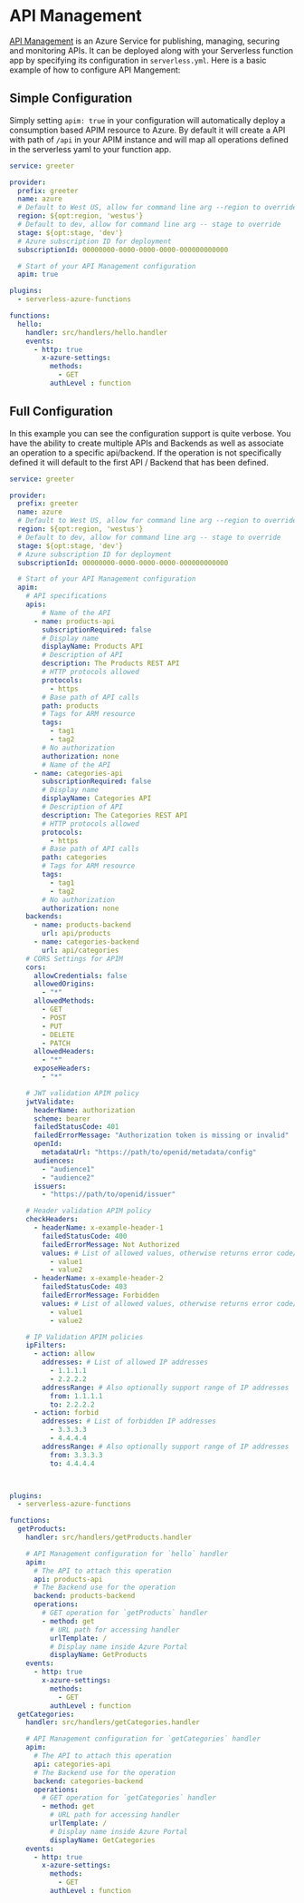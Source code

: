# API Management

[API Management](https://azure.microsoft.com/en-us/services/api-management/) is an Azure Service for publishing, managing, securing and monitoring APIs. It can be deployed along with your Serverless function app by specifying its configuration in `serverless.yml`. Here is a basic example of how to configure API Mangement:

## Simple Configuration
Simply setting `apim: true` in your configuration will automatically deploy a consumption based APIM resource to Azure.  By default it will create a API with path of `/api` in your APIM instance and will map all operations defined in the serverless yaml to your function app.

```yaml
service: greeter

provider:
  prefix: greeter
  name: azure
  # Default to West US, allow for command line arg --region to override
  region: ${opt:region, 'westus'}
  # Default to dev, allow for command line arg -- stage to override
  stage: ${opt:stage, 'dev'}
  # Azure subscription ID for deployment
  subscriptionId: 00000000-0000-0000-0000-000000000000

  # Start of your API Management configuration
  apim: true

plugins:
  - serverless-azure-functions

functions:
  hello:
    handler: src/handlers/hello.handler
    events:
      - http: true
        x-azure-settings:
          methods:
            - GET
          authLevel : function
```

## Full Configuration
In this example you can see the configuration support is quite verbose.  You have the ability to create multiple APIs and Backends as well as associate an operation to a specific api/backend.  If the operation is not specifically defined it will default to the first API / Backend that has been defined.
```yaml
service: greeter

provider:
  prefix: greeter
  name: azure
  # Default to West US, allow for command line arg --region to override
  region: ${opt:region, 'westus'}
  # Default to dev, allow for command line arg -- stage to override
  stage: ${opt:stage, 'dev'}
  # Azure subscription ID for deployment
  subscriptionId: 00000000-0000-0000-0000-000000000000

  # Start of your API Management configuration
  apim:
    # API specifications
    apis:
        # Name of the API
      - name: products-api
        subscriptionRequired: false
        # Display name
        displayName: Products API
        # Description of API
        description: The Products REST API
        # HTTP protocols allowed
        protocols:
          - https
        # Base path of API calls
        path: products
        # Tags for ARM resource
        tags:
          - tag1
          - tag2
        # No authorization
        authorization: none
        # Name of the API
      - name: categories-api
        subscriptionRequired: false
        # Display name
        displayName: Categories API
        # Description of API
        description: The Categories REST API
        # HTTP protocols allowed
        protocols:
          - https
        # Base path of API calls
        path: categories
        # Tags for ARM resource
        tags:
          - tag1
          - tag2
        # No authorization
        authorization: none
    backends:
      - name: products-backend
        url: api/products
      - name: categories-backend
        url: api/categories
    # CORS Settings for APIM
    cors:
      allowCredentials: false
      allowedOrigins:
        - "*"
      allowedMethods:
        - GET
        - POST
        - PUT
        - DELETE
        - PATCH
      allowedHeaders:
        - "*"
      exposeHeaders:
        - "*"

    # JWT validation APIM policy
    jwtValidate:
      headerName: authorization
      scheme: bearer
      failedStatusCode: 401
      failedErrorMessage: "Authorization token is missing or invalid"
      openId:
        metadataUrl: "https://path/to/openid/metadata/config"
      audiences:
        - "audience1"
        - "audience2"
      issuers:
        - "https://path/to/openid/issuer"

    # Header validation APIM policy
    checkHeaders:
      - headerName: x-example-header-1
        failedStatusCode: 400
        failedErrorMessage: Not Authorized
        values: # List of allowed values, otherwise returns error code/message
          - value1
          - value2
      - headerName: x-example-header-2
        failedStatusCode: 403
        failedErrorMessage: Forbidden
        values: # List of allowed values, otherwise returns error code/message
          - value1
          - value2

    # IP Validation APIM policies
    ipFilters:
      - action: allow
        addresses: # List of allowed IP addresses
          - 1.1.1.1
          - 2.2.2.2
        addressRange: # Also optionally support range of IP addresses
          from: 1.1.1.1
          to: 2.2.2.2
      - action: forbid
        addresses: # List of forbidden IP addresses
          - 3.3.3.3
          - 4.4.4.4
        addressRange: # Also optionally support range of IP addresses
          from: 3.3.3.3
          to: 4.4.4.4



plugins:
  - serverless-azure-functions

functions:
  getProducts:
    handler: src/handlers/getProducts.handler

    # API Management configuration for `hello` handler
    apim:
      # The API to attach this operation
      api: products-api
      # The Backend use for the operation
      backend: products-backend
      operations:
        # GET operation for `getProducts` handler
        - method: get
          # URL path for accessing handler
          urlTemplate: /
          # Display name inside Azure Portal
          displayName: GetProducts
    events:
      - http: true
        x-azure-settings:
          methods:
            - GET
          authLevel : function
  getCategories:
    handler: src/handlers/getCategories.handler

    # API Management configuration for `getCategories` handler
    apim:
      # The API to attach this operation
      api: categories-api
      # The Backend use for the operation
      backend: categories-backend
      operations:
        # GET operation for `getCategories` handler
        - method: get
          # URL path for accessing handler
          urlTemplate: /
          # Display name inside Azure Portal
          displayName: GetCategories
    events:
      - http: true
        x-azure-settings:
          methods:
            - GET
          authLevel : function
```

